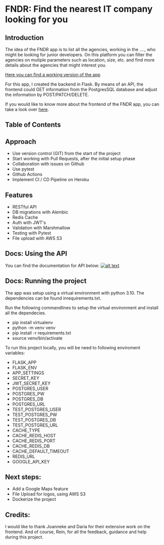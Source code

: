 # FNDR: Find the nearest IT company looking for you

## Introduction

The idea of the FNDR app is to list all the agencies, working in the ...., who might be looking for junior developers. On this platform you can filter the agencies on mutiple parameters such as location, size, etc. and find more details about the agencies that might interest you.

[Here you can find a working version of the app](https://fndr.netlify.app/)

For this app, I created the backend in Flask. By means of an API, the frontend could GET information from the PostgresSQL database and adjust the information by POST/PATCH/DELETE.

If you would like to know more about the frontend of the FNDR app, you can take a look over [here](https://github.com/jodelajo/fndr).

## Table of Contents

## Approach

-   Use version control (GIT) from the start of the project
-   Start working with Pull Requests, after the initial setup phase
-   Collaboration with issues on Github
-   Use pytest
-   Github Actions
-   Implement CI / CD Pipeline on Heroku

## Features

-   RESTful API
-   DB migrations with Alembic
-   Redis Cache
-   Auth with JWT's
-   Validation with Marshmallow
-   Testing with Pytest
-   File upload with AWS S3

## Docs: Using the API

You can find the documentation for API below:
[![alt text](https://fndr.s3.amazonaws.com/API.png)](https://app.swaggerhub.com/apis-docs/thomas30/FNDRbackend/1.0.0#/)

## Docs: Running the project

The app was setup using a virtual environment with python 3.10. The dependencies can be found inrequirements.txt.

Run the following commandlines to setup the virtual environment and install all the dependecies.

-   pip install virtualenv
-   python -m venv venv
-   pip install -r requirements.txt
-   source venv/bin/activate

To run this project locally, you will be need to following enviroment variables:

-   FLASK_APP
-   FLASK_ENV
-   APP_SETTINGS
-   SECRET_KEY
-   JWT_SECRET_KEY
-   POSTGRES_USER
-   POSTGRES_PW
-   POSTGRES_DB
-   POSTGRES_URL
-   TEST_POSTGRES_USER
-   TEST_POSTGRES_PW
-   TEST_POSTGRES_DB
-   TEST_POSTGRES_URL
-   CACHE_TYPE
-   CACHE_REDIS_HOST
-   CACHE_REDIS_PORT
-   CACHE_REDIS_DB
-   CACHE_DEFAULT_TIMEOUT
-   REDIS_URL
-   GOOGLE_API_KEY

## Next steps:

-   Add a Google Maps feature
-   File Upload for logos, using AWS S3
-   Dockerize the project

## Credits:

I would like to thank Joanneke and Daria for their extensive work on the frontend. And of course, Rein, for all the feedback, guidance and help during this project.
